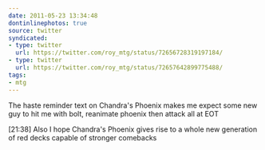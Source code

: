 ```yaml
---
date: 2011-05-23 13:34:48
dontinlinephotos: true
source: twitter
syndicated:
- type: twitter
  url: https://twitter.com/roy_mtg/status/72656728319197184/
- type: twitter
  url: https://twitter.com/roy_mtg/status/72657642899775488/
tags:
- mtg
---
```


The haste reminder text on Chandra's Phoenix makes me expect some new guy to hit me with bolt, reanimate phoenix then attack all at EOT

<time>[21:38]</time> Also I hope Chandra's Phoenix gives rise to a whole new generation of red decks capable of stronger comebacks